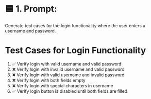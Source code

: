 # 🟦 1. Prompt:
Generate test cases for the login functionality where the user enters a username and password.

# Test Cases for Login Functionality

1. ✅ Verify login with valid username and valid password  
2. ❌ Verify login with invalid username and valid password  
3. ❌ Verify login with valid username and invalid password  
4. ❌ Verify login with both fields empty  
5. ❌ Verify login with special characters in username  
6. ✅ Verify login button is disabled until both fields are filled  

